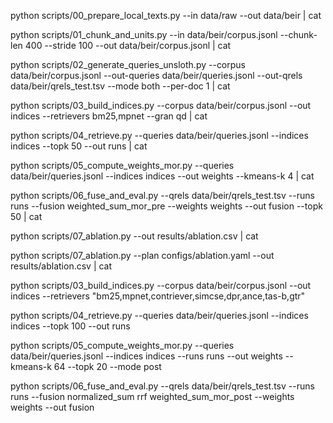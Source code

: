 python scripts/00_prepare_local_texts.py --in data/raw --out data/beir | cat

python scripts/01_chunk_and_units.py --in data/beir/corpus.jsonl --chunk-len 400 --stride 100 --out data/beir/corpus.jsonl | cat

python scripts/02_generate_queries_unsloth.py --corpus data/beir/corpus.jsonl --out-queries data/beir/queries.jsonl --out-qrels data/beir/qrels_test.tsv --mode both --per-doc 1 | cat


python scripts/03_build_indices.py --corpus data/beir/corpus.jsonl --out indices --retrievers bm25,mpnet --gran qd | cat

python scripts/04_retrieve.py --queries data/beir/queries.jsonl --indices indices --topk 50 --out runs | cat

python scripts/05_compute_weights_mor.py --queries data/beir/queries.jsonl --indices indices --out weights --kmeans-k 4 | cat

python scripts/06_fuse_and_eval.py --qrels data/beir/qrels_test.tsv --runs runs --fusion weighted_sum_mor_pre --weights weights --out fusion --topk 50 | cat

python scripts/07_ablation.py --out results/ablation.csv | cat

python scripts/07_ablation.py --plan configs/ablation.yaml --out results/ablation.csv | cat




python scripts/03_build_indices.py --corpus data/beir/corpus.jsonl --out indices --retrievers "bm25,mpnet,contriever,simcse,dpr,ance,tas-b,gtr"


python scripts/04_retrieve.py --queries data/beir/queries.jsonl --indices indices --topk 100 --out runs


python scripts/05_compute_weights_mor.py --queries data/beir/queries.jsonl --indices indices --runs runs --out weights --kmeans-k 64 --topk 20 --mode post


python scripts/06_fuse_and_eval.py --qrels data/beir/qrels_test.tsv --runs runs --fusion normalized_sum rrf weighted_sum_mor_post --weights weights --out fusion


